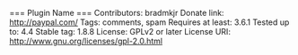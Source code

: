 === Plugin Name ===
Contributors: bradmkjr
Donate link: http://paypal.com/
Tags: comments, spam
Requires at least: 3.6.1
Tested up to: 4.4
Stable tag: 1.8.8
License: GPLv2 or later
License URI: http://www.gnu.org/licenses/gpl-2.0.html